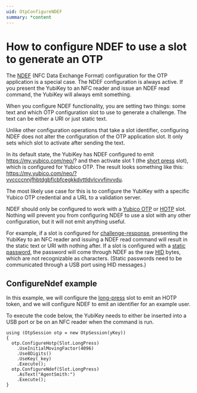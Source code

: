 ```yaml
---
uid: OtpConfigureNDEF
summary: *content
---
```


<!-- Copyright 2021 Yubico AB

Licensed under the Apache License, Version 2.0 (the "License");
you may not use this file except in compliance with the License.
You may obtain a copy of the License at

    http://www.apache.org/licenses/LICENSE-2.0

Unless required by applicable law or agreed to in writing, software
distributed under the License is distributed on an "AS IS" BASIS,
WITHOUT WARRANTIES OR CONDITIONS OF ANY KIND, either express or implied.
See the License for the specific language governing permissions and
limitations under the License. -->

# How to configure NDEF to use a slot to generate an OTP

The [NDEF](xref:OtpNdef) (NFC Data Exchange Format) configuration for the OTP application is a special case. The NDEF configuration is always active. If you present the YubiKey to an NFC reader and issue an NDEF read command, the YubiKey will always emit something.

When you configure NDEF functionality, you are setting two things: some text and which OTP configuration slot to use to generate a challenge. The text can be either a URI or just static text.

Unlike other configuration operations that take a slot identifier, configuring NDEF does not alter the configuration of the OTP application slot. It only sets which slot to activate after sending the text.

In its default state, the YubiKey has NDEF configured to emit https://my.yubico.com/neo/? and then activate slot 1 (the [short press](xref:Yubico.YubiKey.Otp.Slot.ShortPress) slot), which is configured for Yubico OTP. The result looks something like this:  https://my.yubico.com/neo/?vvccccnnjfhbtdgbflcbfcegkkdvttldvlcvvfinvvdu.

The most likely use case for this is to configure the YubiKey with a specific Yubico OTP credential and a URL to a validation server.

NDEF should only be configured to work with a [Yubico OTP](xref:OtpYubicoOtp) or [HOTP](xref:OtpHotp) slot. Nothing will prevent you from configuring NDEF to use a slot with any other configuration, but it will not emit anything useful.

For example, if a slot is configured for [challenge-response](xref:OtpChallengeResponse), presenting the YubiKey to an NFC reader and issuing a NDEF read command will result in the static text or URI with nothing after. If a slot is configured with a [static password](xref:OtpStaticPassword), the password will come through NDEF as the raw [HID](xref:OtpHID) bytes, which are not recognizable as characters.
(Static passwords need to be communicated through a USB port using HID messages.)

## ConfigureNdef example

In this example, we will configure the [long-press](xref:Yubico.YubiKey.Otp.Slot.LongPress) slot to emit an HOTP token, and we will configure NDEF to emit an identifier for an example user.

To execute the code below, the YubiKey needs to either be inserted into a USB port or be on an NFC reader when the command is run.

```
using (OtpSession otp = new OtpSession(yKey))
{
  otp.ConfigureHotp(Slot.LongPress)
    .UseInitialMovingFactor(4096)
    .Use8Digits()
    .UseKey(_key)
    .Execute();
  otp.ConfigureNdef(Slot.LongPress)
    .AsText("AgentSmith:")
    .Execute();
}
```
